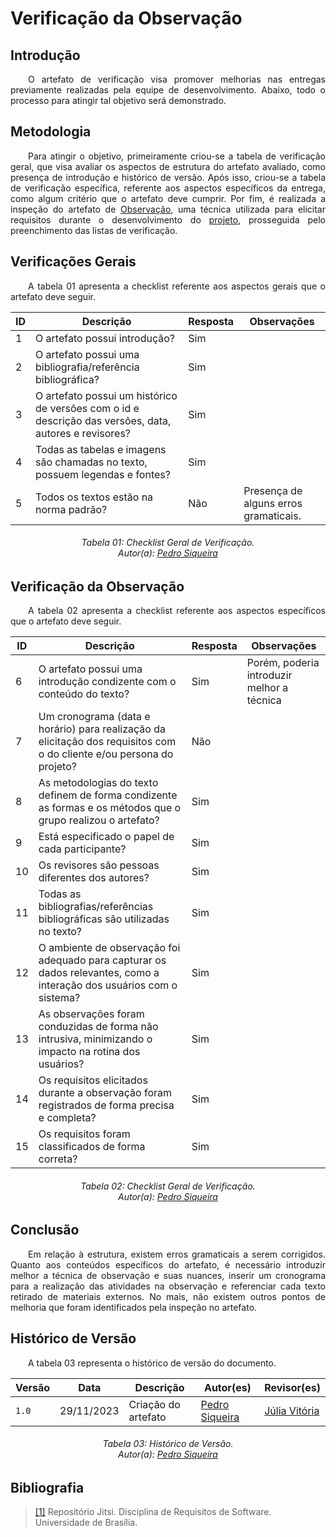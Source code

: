 # **Verificação da Observação**

## **Introdução**

<p align="justify">
&emsp;&emsp;O artefato de verificação visa promover melhorias nas entregas previamente realizadas pela equipe de desenvolvimento. Abaixo, todo o processo para atingir tal objetivo será demonstrado.
</p>

## **Metodologia**

<p align="justify">
&emsp;&emsp;Para atingir o objetivo, primeiramente criou-se a tabela de verificação geral, que visa avaliar os aspectos de estrutura do artefato avaliado, como presença de introdução e histórico de versão. Após isso, criou-se a tabela de verificação específica, referente aos aspectos específicos da entrega, como algum critério que o artefato deve cumprir. Por fim, é realizada a inspeção do artefato de <a href="https://requisitos-de-software.github.io/2023.2-Jitsi/Elicitacao/tecnicas/observacao/">Observação</a>, uma técnica utilizada para elicitar requisitos durante o desenvolvimento do <a href="https://requisitos-de-software.github.io/2023.2-Jitsi/">projeto</a>, prosseguida pelo preenchimento das listas de verificação.
</p>

## **Verificações Gerais**

<p align="justify">
&emsp;&emsp;A tabela 01 apresenta a checklist referente aos aspectos gerais que o artefato deve seguir.
</p>

|ID|Descrição|Resposta|Observações|
|----|----|-----|-----|
| 1 | O artefato possui introdução? | Sim |  |
| 2 | O artefato possui uma bibliografia/referência bibliográfica?  | Sim | |
| 3 | O artefato possui um histórico de versões com o id e descrição das versões, data, autores e revisores? | Sim |  |
| 4 | Todas as tabelas e imagens são chamadas no texto, possuem legendas e fontes? | Sim | |
| 5 |  Todos os textos estão na norma padrão? | Não | Presença de alguns erros gramaticais. |

<h6 align="center"> Tabela 01: Checklist Geral de Verificação.
<br> Autor(a): <a href="https://github.com/PedroSiq">Pedro Siqueira</a></h6>


## **Verificação da Observação**

<p align="justify">
&emsp;&emsp;A tabela 02 apresenta a checklist referente aos aspectos específicos que o artefato deve seguir.
</p>

|ID|Descrição|Resposta|Observações|
|----|----|-----|-----|
| 6 | O artefato possui uma introdução condizente com o conteúdo do texto?| Sim | Porém, poderia introduzir melhor a técnica |
| 7 | Um cronograma (data e horário) para realização da elicitação dos requisitos com o do cliente e/ou persona do projeto?| Não | |
| 8 | As metodologias do texto definem de forma condizente as formas e os métodos que o grupo realizou o artefato?| Sim | |
| 9 | Está especificado o papel de cada participante?| Sim | |
| 10 | Os revisores são pessoas diferentes dos autores?| Sim | |
| 11 | Todas as bibliografias/referências bibliográficas são utilizadas no texto?| Sim | |
| 12 | O ambiente de observação foi adequado para capturar os dados relevantes, como a interação dos usuários com o sistema?| Sim | |
| 13 | As observações foram conduzidas de forma não intrusiva, minimizando o impacto na rotina dos usuários?| Sim | |
| 14 | Os requisitos elicitados durante a observação foram registrados de forma precisa e completa?| Sim | |
| 15 | Os requisitos foram classificados de forma correta?| Sim | |

<h6 align="center"> Tabela 02: Checklist Geral de Verificação.
<br> Autor(a): <a href="https://github.com/PedroSiq">Pedro Siqueira</a></h6>

## **Conclusão**

<p align="justify">
&emsp;&emsp;Em relação à estrutura, existem erros gramaticais a serem corrigidos. Quanto aos conteúdos específicos do artefato, é necessário introduzir melhor a técnica de observação e suas nuances, inserir um cronograma para a realização das atividades na observação e referenciar cada texto retirado de materiais externos. No mais, não existem outros pontos de melhoria que foram identificados pela inspeção no artefato.
</p>

## **Histórico de Versão**

<p align="justify">
&emsp;&emsp;A tabela 03 representa o histórico de versão do documento.
</p>

| Versão | Data | Descrição | Autor(es) | Revisor(es) |
| ------ | ---- | --------- | --------- | ---------- |
| `1.0`  | 29/11/2023 | Criação do artefato| [Pedro Siqueira](https://github.com/PedroSiq) | [Júlia Vitória](https://github.com/Juhvitoria4)|
<h6 align = "center"> Tabela 03: Histórico de Versão.
<br> Autor(a): <a href="https://github.com/PedroSiq">Pedro Siqueira</a></h6>

## **Bibliografia**

> <a href="https://requisitos-de-software.github.io/2023.2-Jitsi">[1]</a> Repositório Jitsi. Disciplina de Requisitos de Software. Universidade de Brasília.
